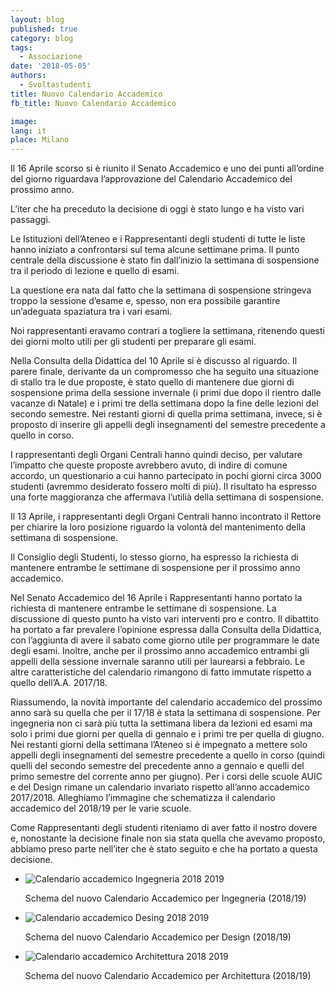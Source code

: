 ```yaml
---
layout: blog
published: true
category: blog
tags:
  - Associazione
date: '2018-05-05'
authors:
  - Svoltastudenti
title: Nuovo Calendario Accademico
fb_title: Nuovo Calendario Accademico

image: 
lang: it
place: Milano
---
```


Il 16 Aprile scorso si è riunito il Senato Accademico e uno dei punti all’ordine del giorno riguardava l’approvazione del Calendario Accademico del prossimo anno.

L’iter che ha preceduto la decisione di oggi è stato lungo e ha visto vari passaggi.

Le Istituzioni dell’Ateneo e i Rappresentanti degli studenti di tutte le liste hanno iniziato a confrontarsi sul tema alcune settimane prima. Il punto centrale della discussione è stato fin dall’inizio la settimana di sospensione tra il periodo di lezione e quello di esami.

La questione era nata dal fatto che la settimana di sospensione stringeva troppo la sessione d’esame e, spesso, non era possibile garantire un’adeguata spaziatura tra i vari esami.

Noi rappresentanti eravamo contrari a togliere la settimana, ritenendo questi dei giorni molto utili per gli studenti per preparare gli esami.

Nella Consulta della Didattica del 10 Aprile si è discusso al riguardo. Il parere finale, derivante da un compromesso che ha seguito una situazione di stallo tra le due proposte, è stato quello di mantenere due giorni di sospensione prima della sessione invernale (i primi due dopo il rientro dalle vacanze di Natale) e i primi tre della settimana dopo la fine delle lezioni del secondo semestre. Nei restanti giorni di quella prima settimana, invece, si è proposto di inserire gli appelli degli insegnamenti del semestre precedente a quello in corso.

I rappresentanti degli Organi Centrali hanno quindi deciso, per valutare l’impatto che queste proposte avrebbero avuto, di indire di comune accordo, un questionario a cui hanno partecipato in pochi giorni circa 3000 studenti (avremmo desiderato fossero molti di più). Il risultato ha espresso una forte maggioranza che affermava l’utilià della settimana di sospensione.

Il 13 Aprile, i rappresentanti degli Organi Centrali hanno incontrato il Rettore per chiarire la loro posizione riguardo la volontà del mantenimento della settimana di sospensione.

Il Consiglio degli Studenti, lo stesso giorno, ha espresso la richiesta di mantenere entrambe le settimane di sospensione per il prossimo anno accademico.

Nel Senato Accademico del 16 Aprile i Rappresentanti hanno portato la richiesta di mantenere entrambe le settimane di sospensione. La discussione di questo punto ha visto vari interventi pro e contro. Il dibattito ha portato a far prevalere l’opinione espressa dalla Consulta della Didattica, con l’aggiunta di avere il sabato come giorno utile per programmare le date degli esami. Inoltre, anche per il prossimo anno accademico entrambi gli appelli della sessione invernale saranno utili per laurearsi a febbraio. Le altre caratteristiche del calendario rimangono di fatto immutate rispetto a quello dell’A.A. 2017/18.

Riassumendo, la novità importante del calendario accademico del prossimo anno sarà su quella che per il 17/18 è stata la settimana di sospensione. Per ingegneria non ci sarà più tutta la settimana libera da lezioni ed esami ma solo i primi due giorni per quella di gennaio e i primi tre per quella di giugno. Nei restanti giorni della settimana l’Ateneo si è impegnato a mettere solo appelli degli insegnamenti del semestre precedente a quello in corso (quindi quelli del secondo semestre del precedente anno a gennaio e quelli del primo semestre del corrente anno per giugno). Per i corsi delle scuole AUIC e del Design rimane un calendario invariato rispetto all’anno accademico 2017/2018. Alleghiamo l’immagine che schematizza il calendario accademico del 2018/19 per le varie scuole.

Come Rappresentanti degli studenti riteniamo di aver fatto il nostro dovere e, nonostante la decisione finale non sia stata quella che avevamo proposto, abbiamo preso parte nell’iter che è stato seguito e che ha portato a questa decisione.  

*   ![Calendario accademico Ingegneria 2018 2019](https://new.svoltastudenti.it/wp-content/uploads/Calendario-accademico-Ingegneria-2018-2019.jpg)
    
    Schema del nuovo Calendario Accademico per Ingegneria (2018/19)
    
*   ![Calendario accademico Desing 2018 2019](https://new.svoltastudenti.it/wp-content/uploads/Calendario-accademico-Desing-2018-2019.jpg)
    
    Schema del nuovo Calendario Accademico per Design (2018/19)
    
*   ![Calendario accademico Architettura 2018 2019](https://new.svoltastudenti.it/wp-content/uploads/Calendario-accademico-Architettura-2018-2019.jpg)
    
    Schema del nuovo Calendario Accademico per Architettura (2018/19)
